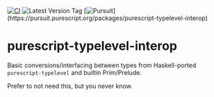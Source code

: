 [![CI](https://github.com/UnrelatedString/purescript-typelevel-interop/actions/workflows/ci.yml/badge.svg?branch=main)](https://github.com/UnrelatedString/purescript-typelevel-interop/actions/workflows/ci.yml)
![Latest Version Tag](https://img.shields.io/github/v/tag/UnrelatedString/purescript-typelevel-interop)
[![Pursuit](https://pursuit.purescript.org/packages/purescript-typelevel-interop/badge?)](https://pursuit.purescript.org/packages/purescript-typelevel-interop)

# purescript-typelevel-interop

Basic conversions/interfacing between types from Haskell-ported `purescript-typelevel` and builtin Prim/Prelude.

Prefer to not need this, but you never know.
